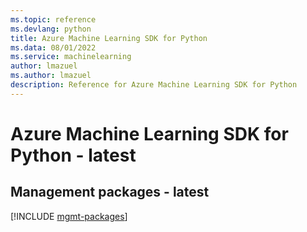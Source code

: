 ```yaml
---
ms.topic: reference
ms.devlang: python
title: Azure Machine Learning SDK for Python
ms.data: 08/01/2022
ms.service: machinelearning
author: lmazuel
ms.author: lmazuel
description: Reference for Azure Machine Learning SDK for Python
---
```

# Azure Machine Learning SDK for Python - latest

## Management packages - latest
[!INCLUDE [mgmt-packages](machine-learning-mgmt-index.md)]
